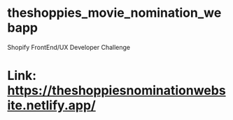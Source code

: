 # theshoppies_movie_nomination_webapp
Shopify FrontEnd/UX Developer Challenge
# Link: https://theshoppiesnominationwebsite.netlify.app/
